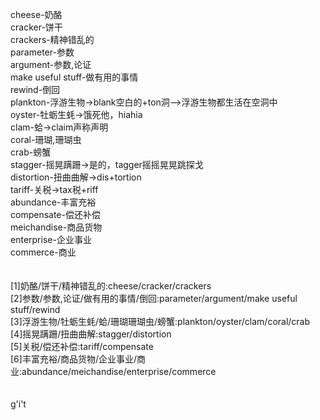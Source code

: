 cheese-奶酪<br>
cracker-饼干<br>
crackers-精神错乱的<br>
parameter-参数<br>
argument-参数,论证<br>
make useful stuff-做有用的事情<br>
rewind-倒回<br>
plankton-浮游生物->blank空白的+ton洞——>浮游生物都生活在空洞中<br>
oyster-牡蛎生蚝->饿死他，hiahia<br>
clam-蛤->claim声称声明<br>
coral-珊瑚,珊瑚虫<br>
crab-螃蟹<br>
stagger-摇晃蹒跚->是的，tagger摇摇晃晃跳探戈<br>
distortion-扭曲曲解->dis+tortion<br>
tariff-关税->tax税+riff<br>
abundance-丰富充裕<br>
compensate-偿还补偿<br>
meichandise-商品货物<br>
enterprise-企业事业<br>
commerce-商业<br>
<br>
<br>
[1]奶酪/饼干/精神错乱的:cheese/cracker/crackers<br>
[2]参数/参数,论证/做有用的事情/倒回:parameter/argument/make useful stuff/rewind<br>
[3]浮游生物/牡蛎生蚝/蛤/珊瑚珊瑚虫/螃蟹:plankton/oyster/clam/coral/crab<br>
[4]摇晃蹒跚/扭曲曲解:stagger/distortion<br>
[5]关税/偿还补偿:tariff/compensate<br>
[6]丰富充裕/商品货物/企业事业/商业:abundance/meichandise/enterprise/commerce<br>
<br>
<br>
g'i't